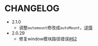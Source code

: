 # CHANGELOG
- 2.1.0
  - 调整`automount`修改成`autoMount`，[详情](https://github.com/fmfe/genesis/commit/5ff83cf796a8b69dd8c0db5fc42a53b7a7369ce8)
- 2.0.29
  - 修复window模块路径错误[#62](https://github.com/fmfe/genesis/issues/62)